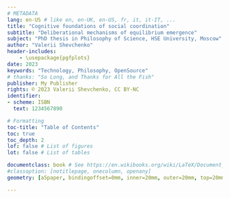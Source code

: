 ```yaml
---
# METADATA
lang: en-US # like en, en-UK, en-US, fr, it, it-IT, ...
title: "Cognitive foundations of social coordination"
subtitle: "Deliberational mechanisms of equilibrium emergence"
subject: "PhD thesis in Philosophy of Science, HSE University, Moscow"
author: "Valerii Shevchenko"
header-includes:
    - \usepackage{pgfplots}
date: 2023
keywords: "Technology, Philosophy, OpenSource"
# thanks: "So Long, and Thanks for All the Fish"
publisher: My Publisher
rights: © 2023 Valerii Shevchenko, CC BY-NC
identifier:
- scheme: ISBN
  text: 1234567890

# Formatting
toc-title: "Table of Contents"
toc: true
toc_depth: 2
lof: false # List of figures
lot: false # List of tables

documentclass: book # See https://en.wikibooks.org/wiki/LaTeX/Document_Structure#Document_classes
#classoption: [notitlepage, onecolumn, openany]
geometry: [a5paper, bindingoffset=0mm, inner=20mm, outer=20mm, top=20mm, bottom=20mm] # See https://ctan.org/pkg/geometry

---
```

